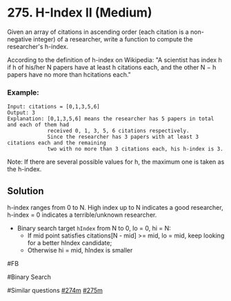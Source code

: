 # 275. H-Index II (Medium)

Given an array of citations in ascending order (each citation is a non-negative integer) of a researcher, write a function to compute the researcher's h-index.

According to the definition of h-index on Wikipedia: "A scientist has index h if h of his/her N papers have at least h citations each, and the other N − h papers have no more than hcitations each."

### Example:
```
Input: citations = [0,1,3,5,6]
Output: 3 
Explanation: [0,1,3,5,6] means the researcher has 5 papers in total and each of them had 
             received 0, 1, 3, 5, 6 citations respectively. 
             Since the researcher has 3 papers with at least 3 citations each and the remaining 
             two with no more than 3 citations each, his h-index is 3.
```
Note: If there are several possible values for h, the maximum one is taken as the h-index.

## Solution
h-index ranges from 0 to N. High index up to N indicates a good researcher, h-index = 0 indicates a terrible/unknown researcher.
- Binary search target `hIndex` from N to 0, lo = 0, hi = N:
  - If mid point satisfies citations[N - mid] >= mid, lo = mid, keep looking for a better hIndex candidate;
  - Otherwise hi = mid, hIndex is smaller

#FB

#Binary Search

#Similar questions [#274m](../p274m/README.md) [#275m](../p275m/README.md)